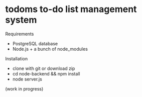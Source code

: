 # todoms to-do list management system
Requirements
 - PostgreSQL database
 - Node.js + a bunch of node_modules

Installation
 - clone with git or download zip
 - cd node-backend && npm install
 - node server.js

(work in progress)